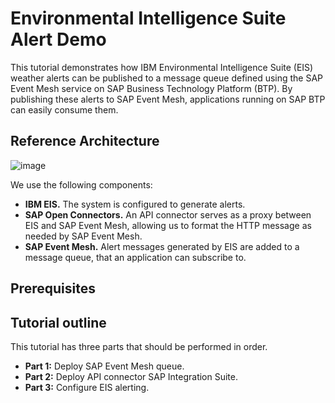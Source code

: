 # Environmental Intelligence Suite Alert Demo

This tutorial demonstrates how IBM Environmental Intelligence Suite (EIS) weather alerts can be published to a message queue defined using the SAP Event Mesh service on SAP Business Technology Platform (BTP). By publishing these alerts to SAP Event Mesh, applications running on SAP BTP can easily consume them.

## Reference Architecture

![image](https://media.github.ibm.com/user/24824/files/62966772-c4a3-472a-b31d-7827339a4be0)

We use the following components:
- **IBM EIS.** The system is configured to generate alerts.
- **SAP Open Connectors.** An API connector serves as a proxy between EIS and SAP Event Mesh, allowing us to format the HTTP message as needed by SAP Event Mesh.
- **SAP Event Mesh.** Alert messages generated by EIS are added to a message queue, that an application can subscribe to.

## Prerequisites


## Tutorial outline

This tutorial has three parts that should be performed in order.

- **Part 1:** Deploy SAP Event Mesh queue.
- **Part 2:** Deploy API connector SAP Integration Suite.
- **Part 3:** Configure EIS alerting. 

